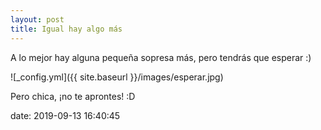 ```yaml
---
layout: post
title: Igual hay algo más
---
```


A lo mejor hay alguna pequeña sopresa más, pero tendrás que esperar :)

![_config.yml]({{ site.baseurl }}/images/esperar.jpg)

Pero chica, ¡no te aprontes! :D

date: 2019-09-13 16:40:45
